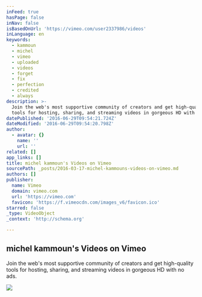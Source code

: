 ```yaml
---
inFeed: true
hasPage: false
inNav: false
isBasedOnUrl: 'https://vimeo.com/user2337986/videos'
inLanguage: en
keywords:
  - kammoun
  - michel
  - vimeo
  - uploaded
  - videos
  - forget
  - fix
  - perfection
  - credited
  - always
description: >-
  Join the web's most supportive community of creators and get high-quality
  tools for hosting, sharing, and streaming videos in gorgeous HD with no ads.
datePublished: '2016-06-29T09:54:21.724Z'
dateModified: '2016-06-29T09:54:20.798Z'
author:
  - avatar: {}
    name: ''
    url: ''
related: []
app_links: []
title: michel kammoun's Videos on Vimeo
sourcePath: _posts/2016-03-17-michel-kammouns-videos-on-vimeo.md
authors: []
publisher:
  name: Vimeo
  domain: vimeo.com
  url: 'https://vimeo.com'
  favicon: 'https://f.vimeocdn.com/images_v6/favicon.ico'
starred: false
_type: VideoObject
_context: 'http://schema.org'

---
```

<article style=""><h1>michel kammoun's Videos on Vimeo</h1><p>Join the web's most supportive community of creators and get high-quality tools for hosting, sharing, and streaming videos in gorgeous HD with no ads.</p><img src="https://s3-us-west-2.amazonaws.com/the-grid-img/p/cfbcb2af2d0e5c73de72b7eeda2d10c4a68622a4.jpg" /></article>